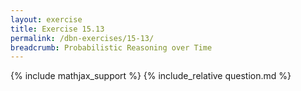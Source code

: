 ```yaml
---
layout: exercise
title: Exercise 15.13
permalink: /dbn-exercises/15-13/
breadcrumb: Probabilistic Reasoning over Time
---
```


{% include mathjax_support %}
{% include_relative question.md %}
